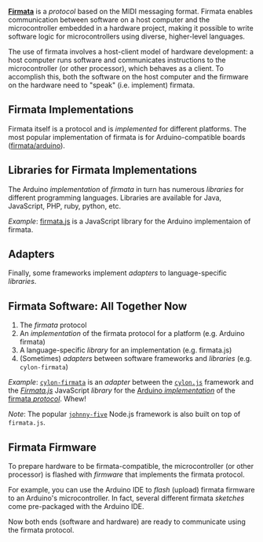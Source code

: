 [**Firmata**](https://github.com/firmata/protocol) is a _protocol_ based on the MIDI messaging format. Firmata enables communication between software on a host computer and the microcontroller embedded in a hardware project, making it possible to write software logic for microcontrollers using diverse, higher-level languages.

The use of firmata involves a host-client model of hardware development: a host computer runs software and communicates instructions to the microcontroller (or other processor), which behaves as a client. To accomplish this, both the software on the host computer and the firmware on the hardware need to "speak" (i.e. implement) firmata.

## Firmata Implementations

Firmata itself is a protocol and is _implemented_ for different platforms. The most popular implementation of firmata is for Arduino-compatible boards ([firmata/arduino](https://github.com/firmata/arduino)).

## Libraries for Firmata Implementations

The Arduino _implementation_ of _firmata_ in turn has numerous _libraries_ for different programming languages. Libraries are available for Java, JavaScript, PHP, ruby, python, etc.

_Example_: [firmata.js](https://github.com/jgautier/firmata) is a JavaScript library for the Arduino implementaion of firmata.

## Adapters

Finally, some frameworks implement _adapters_ to language-specific _libraries_.

## Firmata Software: All Together Now

1. The _firmata_ protocol
2. An _implementation_ of the firmata protocol for a platform (e.g. Arduino firmata)
3. A language-specific _library_ for an implementation (e.g. firmata.js)
4. (Sometimes) _adapters_ between software frameworks and _libraries_ (e.g. `cylon-firmata`)

_Example_: [`cylon-firmata`](https://github.com/hybridgroup/cylon-firmata) is an _adapter_ between the [`cylon.js`](http://cylonjs.com/) framework and the _[Firmata.js](https://github.com/jgautier/firmata)_ JavaScript _library_ for the [Arduino _implementation_](https://github.com/firmata/arduino) of the [firmata _protocol_](https://github.com/firmata/protocol). Whew!

*Note*: The popular [`johnny-five`](https://github.com/rwaldron/johnny-five) Node.js framework is also built on top of `firmata.js`.

## Firmata Firmware

To prepare hardware to be firmata-compatible, the microcontroller (or other processor) is flashed with _firmware_ that implements the firmata protocol.

For example, you can use the Arduino IDE to _flash_ (upload) firmata firmware to an Arduino's microcontroller. In fact, several different firmata _sketches_ come pre-packaged with the Arduino IDE.

Now both ends (software and hardware) are ready to communicate using the firmata protocol.
